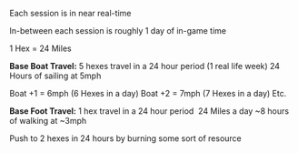 Each session is in near real-time

In-between each session is roughly 1 day of in-game time

1 Hex = 24 Miles


**Base Boat Travel:**
5 hexes travel in a 24 hour period (1 real life week)
24 Hours of sailing at 5mph

Boat +1 = 6mph (6 Hexes in a day)
Boat +2 = 7mph (7 Hexes in a day) Etc.

**Base Foot Travel:**
1 hex travel in a 24 hour period 
24 Miles a day
~8 hours of walking at ~3mph

Push to 2 hexes in 24 hours by burning some sort of resource

